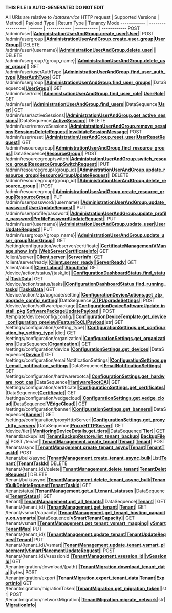 **THIS FILE IS AUTO-GENERATED DO NOT EDIT**

All URIs are relative to */dataservice*
HTTP request | Supported Versions | Method | Payload Type | Return Type | Tenancy Mode
------------ | ------------------ | ------ | ------------ | ----------- | ------------
POST /admin/user||[**AdministrationUserAndGroup.create_user**](vmngclient/endpoints/administration_user_and_group.py#L157)|[**User**](vmngclient/endpoints/administration_user_and_group.py#L11)||
POST /admin/usergroup||[**AdministrationUserAndGroup.create_user_group**](vmngclient/endpoints/administration_user_and_group.py#L161)|[**UserGroup**](vmngclient/endpoints/administration_user_and_group.py#L48)||
DELETE /admin/user/{username}||[**AdministrationUserAndGroup.delete_user**](vmngclient/endpoints/administration_user_and_group.py#L173)|||
DELETE /admin/usergroup/{group_name}||[**AdministrationUserAndGroup.delete_user_group**](vmngclient/endpoints/administration_user_and_group.py#L177)|||
GET /admin/user/userAuthType||[**AdministrationUserAndGroup.find_user_auth_type**](vmngclient/endpoints/administration_user_and_group.py#L193)||[**UserAuthType**](vmngclient/endpoints/administration_user_and_group.py#L37)|
GET /admin/usergroup||[**AdministrationUserAndGroup.find_user_groups**](vmngclient/endpoints/administration_user_and_group.py#L197)||DataSequence[[**UserGroup**](vmngclient/endpoints/administration_user_and_group.py#L48)]|
GET /admin/user/role||[**AdministrationUserAndGroup.find_user_role**](vmngclient/endpoints/administration_user_and_group.py#L205)||[**UserRole**](vmngclient/endpoints/administration_user_and_group.py#L33)|
GET /admin/user||[**AdministrationUserAndGroup.find_users**](vmngclient/endpoints/administration_user_and_group.py#L209)||DataSequence[[**User**](vmngclient/endpoints/administration_user_and_group.py#L11)]|
GET /admin/user/activeSessions||[**AdministrationUserAndGroup.get_active_sessions**](vmngclient/endpoints/administration_user_and_group.py#L213)||DataSequence[[**ActiveSession**](vmngclient/endpoints/administration_user_and_group.py#L89)]|
DELETE /admin/user/removeSessions||[**AdministrationUserAndGroup.remove_sessions**](vmngclient/endpoints/administration_user_and_group.py#L225)|[**SessionsDeleteRequest**](vmngclient/endpoints/administration_user_and_group.py#L105)|[**InvalidateSessionMessage**](vmngclient/endpoints/administration_user_and_group.py#L118)|
POST /admin/user/reset||[**AdministrationUserAndGroup.reset_user**](vmngclient/endpoints/administration_user_and_group.py#L229)|[**UserResetRequest**](vmngclient/endpoints/administration_user_and_group.py#L85)||
GET /admin/resourcegroup||[**AdministrationUserAndGroup.find_resource_groups**](vmngclient/endpoints/administration_user_and_group.py#L233)||DataSequence[[**ResourceGroup**](vmngclient/endpoints/administration_user_and_group.py#L127)]|
POST /admin/resourcegroup/switch||[**AdministrationUserAndGroup.switch_resource_group**](vmngclient/endpoints/administration_user_and_group.py#L237)|[**ResourceGroupSwitchRequest**](vmngclient/endpoints/administration_user_and_group.py#L144)||
PUT /admin/resourcegroup/{group_id}||[**AdministrationUserAndGroup.update_resource_group**](vmngclient/endpoints/administration_user_and_group.py#L241)|[**ResourceGroupUpdateRequest**](vmngclient/endpoints/administration_user_and_group.py#L137)||
DELETE /admin/resourcegroup/{group_id}||[**AdministrationUserAndGroup.delete_resource_group**](vmngclient/endpoints/administration_user_and_group.py#L245)|||
POST /admin/resourcegroup||[**AdministrationUserAndGroup.create_resource_group**](vmngclient/endpoints/administration_user_and_group.py#L249)|[**ResourceGroup**](vmngclient/endpoints/administration_user_and_group.py#L127)||
PUT /admin/user/password/{username}||[**AdministrationUserAndGroup.update_password**](vmngclient/endpoints/administration_user_and_group.py#L261)|[**UserUpdateRequest**](vmngclient/endpoints/administration_user_and_group.py#L20)||
PUT /admin/user/profile/password||[**AdministrationUserAndGroup.update_profile_password**](vmngclient/endpoints/administration_user_and_group.py#L269)|[**ProfilePasswordUpdateRequest**](vmngclient/endpoints/administration_user_and_group.py#L122)||
PUT /admin/user/{username}||[**AdministrationUserAndGroup.update_user**](vmngclient/endpoints/administration_user_and_group.py#L273)|[**UserUpdateRequest**](vmngclient/endpoints/administration_user_and_group.py#L20)||
PUT /admin/usergroup/{group_name}||[**AdministrationUserAndGroup.update_user_group**](vmngclient/endpoints/administration_user_and_group.py#L277)|[**UserGroup**](vmngclient/endpoints/administration_user_and_group.py#L48)||
GET /setting/configuration/webserver/certificate||[**CertificateManagementVManage.show_info**](vmngclient/endpoints/certificate_management_vmanage.py#L43)||[**WebServerCertificateInfo**](vmngclient/endpoints/certificate_management_vmanage.py#L9)|
GET /client/server||[**Client.server**](vmngclient/endpoints/client.py#L65)||[**ServerInfo**](vmngclient/endpoints/client.py#L21)|
GET /client/server/ready||[**Client.server_ready**](vmngclient/endpoints/client.py#L69)||[**ServerReady**](vmngclient/endpoints/client.py#L60)|
GET /client/about||[**Client.about**](vmngclient/endpoints/client.py#L73)||[**AboutInfo**](vmngclient/endpoints/client.py#L49)|
GET /device/action/status/{task_id}||[**ConfigurationDashboardStatus.find_status**](vmngclient/endpoints/configuration_dashboard_status.py#L89)||[**TaskData**](vmngclient/endpoints/configuration_dashboard_status.py#L76)|
GET /device/action/status/tasks||[**ConfigurationDashboardStatus.find_running_tasks**](vmngclient/endpoints/configuration_dashboard_status.py#L93)||[**TasksData**](vmngclient/endpoints/configuration_dashboard_status.py#L84)|
GET /device/action/ztp/upgrade/setting||[**ConfigurationDeviceActions.get_ztp_upgrade_config_setting**](vmngclient/endpoints/configuration_device_actions.py#L74)||DataSequence[[**ZTPUpgradeSettings**](vmngclient/endpoints/configuration_device_actions.py#L10)]|
POST /device/action/software/package||[**ConfigurationDeviceSoftwareUpdate.install_pkg**](vmngclient/endpoints/configuration_device_software_update.py#L22)|[**SoftwarePackageUpdatePayload**](vmngclient/utils/upgrades_helper.py#L68)||
POST /template/device/config/config/||[**ConfigurationDeviceTemplate.get_device_configuration_preview**](vmngclient/endpoints/configuration_device_template.py#L19)|[**FeatureToCLIPayload**](vmngclient/endpoints/configuration_device_template.py#L10)|str|
GET /settings/configuration/{setting_type}||[**ConfigurationSettings.get_configuration_by_setting_type**](vmngclient/endpoints/configuration_settings.py#L74)||dict|
GET /settings/configuration/organization||[**ConfigurationSettings.get_organizations**](vmngclient/endpoints/configuration_settings.py#L78)||DataSequence[[**Organization**](vmngclient/endpoints/configuration_settings.py#L10)]|
GET /settings/configuration/device||[**ConfigurationSettings.get_devices**](vmngclient/endpoints/configuration_settings.py#L82)||DataSequence[[**Device**](vmngclient/endpoints/configuration_settings.py#L16)]|
GET /settings/configuration/emailNotificationSettings||[**ConfigurationSettings.get_email_notification_settings**](vmngclient/endpoints/configuration_settings.py#L86)||DataSequence[[**EmailNotificationSettings**](vmngclient/endpoints/configuration_settings.py#L21)]|
GET /settings/configuration/hardwarerootca||[**ConfigurationSettings.get_hardware_root_cas**](vmngclient/endpoints/configuration_settings.py#L90)||DataSequence[[**HardwareRootCA**](vmngclient/endpoints/configuration_settings.py#L25)]|
GET /settings/configuration/certificate||[**ConfigurationSettings.get_certificates**](vmngclient/endpoints/configuration_settings.py#L94)||DataSequence[[**Certificate**](vmngclient/endpoints/configuration_settings.py#L30)]|
GET /settings/configuration/vedgecloud||[**ConfigurationSettings.get_vedge_cloud**](vmngclient/endpoints/configuration_settings.py#L98)||DataSequence[[**VEdgeCloud**](vmngclient/endpoints/configuration_settings.py#L39)]|
GET /settings/configuration/banner||[**ConfigurationSettings.get_banners**](vmngclient/endpoints/configuration_settings.py#L102)||DataSequence[[**Banner**](vmngclient/endpoints/configuration_settings.py#L43)]|
GET /settings/configuration/proxyHttpServer||[**ConfigurationSettings.get_proxy_http_servers**](vmngclient/endpoints/configuration_settings.py#L106)||DataSequence[[**ProxyHTTPServer**](vmngclient/endpoints/configuration_settings.py#L47)]|
GET /device/tier||[**MonitoringDeviceDetails.get_tiers**](vmngclient/endpoints/monitoring_device_details.py#L116)||DataSequence[[**Tier**](vmngclient/endpoints/monitoring_device_details.py#L15)]|
GET /tenantbackup/list||[**TenantBackupRestore.list_tenant_backup**](vmngclient/endpoints/tenant_backup_restore.py#L35)||[**BackupFiles**](vmngclient/endpoints/tenant_backup_restore.py#L10)|
POST /tenant||[**TenantManagement.create_tenant**](vmngclient/endpoints/tenant_management.py#L118)|[**Tenant**](vmngclient/model/tenant.py#L21)|[**Tenant**](vmngclient/model/tenant.py#L21)|
POST /tenant/async||[**TenantManagement.create_tenant_async**](vmngclient/endpoints/tenant_management.py#L123)|[**Tenant**](vmngclient/model/tenant.py#L21)|[**TenantTaskId**](vmngclient/endpoints/tenant_management.py#L21)|
POST /tenant/bulk/async||[**TenantManagement.create_tenant_async_bulk**](vmngclient/endpoints/tenant_management.py#L128)|List[[**Tenant**](vmngclient/model/tenant.py#L21)]|[**TenantTaskId**](vmngclient/endpoints/tenant_management.py#L21)|
DELETE /tenant/{tenant_id}/delete||[**TenantManagement.delete_tenant**](vmngclient/endpoints/tenant_management.py#L134)|[**TenantDeleteRequest**](vmngclient/endpoints/tenant_management.py#L12)||
DELETE /tenant/bulk/async||[**TenantManagement.delete_tenant_async_bulk**](vmngclient/endpoints/tenant_management.py#L139)|[**TenantBulkDeleteRequest**](vmngclient/endpoints/tenant_management.py#L16)|[**TenantTaskId**](vmngclient/endpoints/tenant_management.py#L21)|
GET /tenantstatus||[**TenantManagement.get_all_tenant_statuses**](vmngclient/endpoints/tenant_management.py#L149)||DataSequence[[**TenantStatus**](vmngclient/endpoints/tenant_management.py#L54)]|
GET /tenant||[**TenantManagement.get_all_tenants**](vmngclient/endpoints/tenant_management.py#L154)||DataSequence[[**Tenant**](vmngclient/model/tenant.py#L21)]|
GET /tenant/{tenant_id}||[**TenantManagement.get_tenant**](vmngclient/endpoints/tenant_management.py#L159)||[**Tenant**](vmngclient/model/tenant.py#L21)|
GET /tenant/vsmart/capacity||[**TenantManagement.get_tenant_hosting_capacity_on_vsmarts**](vmngclient/endpoints/tenant_management.py#L164)||DataSequence[[**vSmartTenantCapacity**](vmngclient/endpoints/tenant_management.py#L103)]|
GET /tenant/vsmart||[**TenantManagement.get_tenant_vsmart_mapping**](vmngclient/endpoints/tenant_management.py#L169)||[**vSmartTenantMap**](vmngclient/endpoints/tenant_management.py#L109)|
PUT /tenant/{tenant_id}||[**TenantManagement.update_tenant**](vmngclient/endpoints/tenant_management.py#L182)|[**TenantUpdateRequest**](vmngclient/endpoints/tenant_management.py#L63)|[**Tenant**](vmngclient/model/tenant.py#L21)|
PUT /tenant/{tenant_id}/vsmart||[**TenantManagement.update_tenant_vsmart_placement**](vmngclient/endpoints/tenant_management.py#L187)|[**vSmartPlacementUpdateRequest**](vmngclient/endpoints/tenant_management.py#L98)||
POST /tenant/{tenant_id}/vsessionid||[**TenantManagement.vsession_id**](vmngclient/endpoints/tenant_management.py#L192)||[**vSessionId**](vmngclient/endpoints/tenant_management.py#L113)|
GET /tenantmigration/download/{path}||[**TenantMigration.download_tenant_data**](vmngclient/endpoints/tenant_migration.py#L39)||bytes|
POST /tenantmigration/export||[**TenantMigration.export_tenant_data**](vmngclient/endpoints/tenant_migration.py#L43)|[**Tenant**](vmngclient/model/tenant.py#L21)|[**ExportInfo**](vmngclient/endpoints/tenant_migration.py#L16)|
GET /tenantmigration/migrationToken||[**TenantMigration.get_migration_token**](vmngclient/endpoints/tenant_migration.py#L47)||str|
POST /tenantmigration/networkMigration||[**TenantMigration.migrate_network**](vmngclient/endpoints/tenant_migration.py#L56)|str|[**MigrationInfo**](vmngclient/endpoints/tenant_migration.py#L34)|

